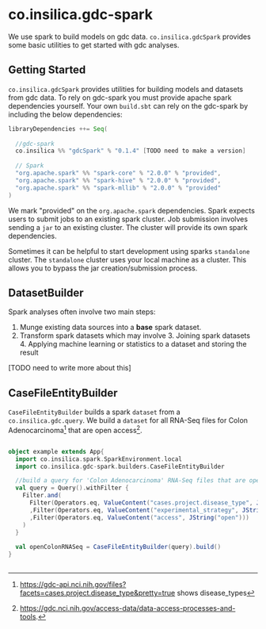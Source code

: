 # co.insilica.gdc-spark
  We use spark to build models on gdc data. `co.insilica.gdcSpark` provides some basic utilities to get started with gdc analyses. 

## Getting Started
  `co.insilica.gdcSpark` provides utilities for building models and datasets from gdc data.  To rely on gdc-spark you must provide apache spark dependencies yourself.  Your own `build.sbt` can rely on the gdc-spark by including the below dependencies:
  
```scala
libraryDependencies ++= Seq(
  
  //gdc-spark
  co.insilica %% "gdcSpark" % "0.1.4" [TODO need to make a version]
  
  // Spark
  "org.apache.spark" %% "spark-core" % "2.0.0" % "provided",
  "org.apache.spark" %% "spark-hive" % "2.0.0" % "provided",
  "org.apache.spark" %% "spark-mllib" % "2.0.0" % "provided"
)
```
We mark "provided" on the `org.apache.spark` dependencies. Spark expects users to submit jobs to an existing spark cluster.  Job submission involves sending a `jar` to an existing cluster. The cluster will provide its own spark dependencies. 

Sometimes it can be helpful to start development using sparks `standalone` cluster. The `standalone` cluster uses your local machine as a cluster.  This allows you to bypass the jar creation/submission process. 

## DatasetBuilder
  Spark analyses often involve two main steps:
  
  1. Munge existing data sources into a **base** spark dataset.
  2. Transform spark datasets which may involve
    3. Joining spark datasets
    4. Applying machine learning or statistics to a dataset and storing the result
  
  [TODO need to write more about this]
## CaseFileEntityBuilder
  `CaseFileEntityBuilder` builds a spark `dataset` from a `co.insilica.gdc.query`. We build a `dataset` for all RNA-Seq files for Colon Adenocarcinoma[^facet_search] that are open access[^gdc_access].

```scala

object example extends App{
  import co.insilica.spark.SparkEnvironment.local
  import co.insilica.gdc-spark.builders.CaseFileEntityBuilder

  //build a query for 'Colon Adenocarcinoma' RNA-Seq files that are open access
  val query = Query().withFilter {
    Filter.and(
      Filter(Operators.eq, ValueContent("cases.project.disease_type", JString("Colon Adenocarcinoma")))
      ,Filter(Operators.eq, ValueContent("experimental_strategy", JString("RNA-Seq")))
      ,Filter(Operators.eq, ValueContent("access", JString("open")))
    )
  }
  
  val openColonRNASeq = CaseFileEntityBuilder(query).build()
}
```
##
[^gdc_access]: https://gdc.nci.nih.gov/access-data/data-access-processes-and-tools.
[^facet_search]: https://gdc-api.nci.nih.gov/files?facets=cases.project.disease_type&pretty=true shows disease_types